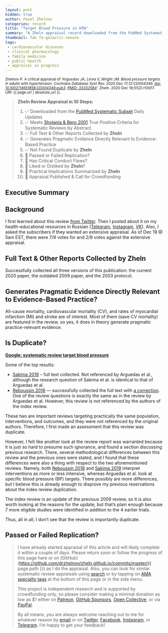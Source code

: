```yaml
---
layout: post
hidden: true
author: Pavel Zhelnov
categories: record
title: "Target Blood Pressure in HTN"
summary: "A Zheln appraisal record downloaded from the PubMed Systematic Subset daily updates."
thumbnail: fab fa-galactic-senate
tags:
 - cardiovascular diseases
 - clinical pharmacology
 - family medicine
 - public health
 - appraisal in progress
---
```


<small id="citation">Zhelnov P. A critical appraisal of _‘Arguedas JA, Leiva V, Wright JM. Blood pressure targets in adults with hypertension. Cochrane Database Syst Rev. 2020 Dec 17;12:CD004349. [doi: 10.1002/14651858.CD004349.pub3](https://doi.org/10.1002/14651858.CD004349.pub3). [PMID: 33332584](https://pubmed.gov/33332584)’._ Zheln. 2020 Dec 19;51(2):r51d17. URI: {{ page.url | absolute_url }}.</small>

> **Zheln Review Appraisal in 10 Steps:**
>
> 1. ✅ Downloaded from the [PubMed Systematic Subset](https://github.com/p1m-ortho/qs-global-ortho-search-queries/blob/global-sr-query/README.md) Daily Updates
> 2. ✅ Meets [Shojania & Bero 2001](https://www.researchgate.net/publication/11820967_Taking_Advantage_of_the_Explosion_of_Systematic_Reviews_An_Efficient_MEDLINE_Search_Strategy) True Positive Criteria for Systematic Reviews by Abstract
> 3. ✅ Full Text & Other Reports Collected by **Zheln**
> 4. ✅ Generates Pragmatic Evidence Directly Relevant to Evidence-Based Practice
> 5. ✅ Not Found Duplicate by **Zheln**
> 6. 🔄 Passed or Failed Replication?
> 7. 🔄 Has Critical Conduct Flaws?
> 8. 🔄 Liked or Disliked by **Zheln**?
> 9. 🔄 Practical Implications Summarized by **Zheln**
> 10. 🔄 Appraisal Published & Call for Crowdfunding

## Executive Summary

## Background

I first learned about this review [from Twitter](https://twitter.com/CochraneHTN/status/1339647732135256064). Then I posted about it on my health-educational resources in Russian ([Telegram](https://t.me/sanktprosvet/225), [Instagram](https://www.instagram.com/p/CI68VeWA10G/), [VK](https://vk.com/wall-50151591_329)). Also, I asked the subscribers if they wanted an extensive appraisal. As of Dec 19 @ 5am EST, there were 7/9 votes for and 2/9 votes against the extensive appraisal.

## Full Text & Other Reports Collected by Zheln

Successfully collected all three versions of this publication: the current 2020 paper, the outdated 2009 paper, and the 2003 protocol.

## Generates Pragmatic Evidence Directly Relevant to Evidence-Based Practice?

All-cause mortality, cardiovascular mortality (CV), and rates of myocardial infarction (MI) and stroke are of interest. Most of them (save CV mortality) are featured in the review, so yes, it does in theory generate pragmatic practice-relevant evidence.

## Is Duplicate?

**[Google: systematic review target blood pressure](https://www.google.com/search?q=systematic+review+target+blood+pressure)**

Some of the top results:

* [Sakima 2019][Sakima2019483495] – full text collected. Not referenced by Arguedas et al., although the research question of Sakima et al. is identical to that of Arguedas et al.
* [Reboussin 2018][Reboussin2018e116e135] — successfully collected the full text with [a correction][Hypertension2018e145]. One of the review questions is exactly the same as in the review by Arguedas et al. However, this review is not referenced by the authors of the index review.

These two are important reviews targeting practically the same population, interventions, and outcomes, and they were not referenced by the original authors. Therefore, I first made an assessment that this review was duplicate.

However, I felt like another look at the review report was warranted because it is just so hard to presume such ignorance, and found a section discussing previous research. There, several methodological differences between this review and the previous ones were stated, and I found that these differences were also a thing with respect to the two aforementioned reviews. Namely, both [Reboussin 2018][Reboussin2018e116e135] and [Sakima 2019][Sakima2019483495] interpret interventions as more or less intensive, whereas Arguedas et al. look at specific blood pressure (BP) targets. There possibly are more differences, but I believe this is already enough to disprove my previous reservations about the index review duplication.

The index review is an update of the previous 2009 review, so it is also worth looking at the reasons for the update, but that’s plain enough because 7 more eligible studies were identified in addition to the 4 earlier trials.

Thus, all in all, I don’t see that the review is importantly duplicate.

## Passed or Failed Replication?

> I have already started appraisal of this article and will likely complete it within a couple of days. Please return soon or follow the progress of this page here or on [GitHub](https://github.com/drzhelnov/zheln.github.io/commits/master/{{ page.path }}) as I do the appraisal. Also, you can look for similar systematic review appraisals using [search](/search/) or by tapping on [AMA specialty tags](/browse/) at the bottom of this page or in the side menu.
>
> This project is independent research and is supported by crowdfunding only, so please consider making a minimal donation as low as $1 either on [Patreon](https://patreon.com/zheln), [GitHub Sponsors](https://github.com/sponsors/drzhelnov), [Open Collective](https://opencollective.com/zheln), or via [PayPal](https://paypal.me/pjelnov).
>
> By all means, you are always welcome reaching out to me for whatever reason by [email](mailto:pavel@zheln.com) or on [Twitter](https://twitter.com/drzhelnov), [Facebook](https://facebook.com/drzhelnov), [Instagram](https://instagram.com/igzheln), or [Telegram](https://t.me/drzhelnov). I’m happy to get your feedback!

[Sakima2019483495]: https://doi.org/10.1038/s41440-018-0123-4 "Sakima A, Satonaka H, Nishida N, Yatsu K, Arima H. Optimal blood pressure targets for patients with hypertension: a systematic review and meta-analysis. Hypertens Res. 2019 Apr;42(4):483-495. doi: 10.1038/s41440-018-0123-4. Epub 2019 Apr 5. PMID: 30948822."

[Reboussin2018e116e135]: https://doi.org/10.1161/HYP.0000000000000067 "Reboussin DM, Allen NB, Griswold ME, Guallar E, Hong Y, Lackland DT, Miller EPR 3rd, Polonsky T, Thompson-Paul AM, Vupputuri S. Systematic Review for the 2017 ACC/AHA/AAPA/ABC/ACPM/AGS/APhA/ASH/ASPC/NMA/PCNA Guideline for the Prevention, Detection, Evaluation, and Management of High Blood Pressure in Adults: A Report of the American College of Cardiology/American Heart Association Task Force on Clinical Practice Guidelines. Hypertension. 2018 Jun;71(6):e116-e135. doi: 10.1161/HYP.0000000000000067. Epub 2017 Nov 13. Erratum in: Hypertension. 2018 Jun;71(6):e145. PMID: 29133355."

[Hypertension2018e145]: https://doi.org/10.1161/HYP.0000000000000077 "Correction to: Systematic Review for the 2017 ACC/AHA/AAPA/ABC/ACPM/AGS/APhA/ASH/ASPC/NMA/PCNA Guideline for the Prevention, Detection, Evaluation, and Management of High Blood Pressure in Adults: A Report of the American College of Cardiology/American Heart Association Task Force on Clinical Practice Guidelines. Hypertension. 2018 Jun;71(6):e145. doi: 10.1161/HYP.0000000000000077. Erratum for: Hypertension. 2018 Jun;71(6):e116-e135. PMID: 29743248."
